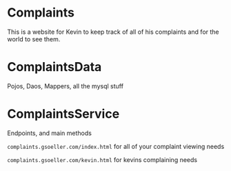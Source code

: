Complaints
==========

This is a website for Kevin to keep track of all of his complaints and for the world to see them.


ComplaintsData
==============

Pojos, Daos, Mappers, all the mysql stuff

ComplaintsService
=================

Endpoints, and main methods

```complaints.gsoeller.com/index.html``` for all of your complaint viewing needs

```complaints.gsoeller.com/kevin.html``` for kevins complaining needs
